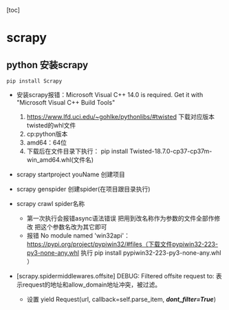 [toc]
# scrapy
## python 安装scrapy
```
pip install Scrapy
```
- 安装scrapy报错：Microsoft Visual C++ 14.0 is required. Get it with "Microsoft Visual C++ Build Tools"
  1. https://www.lfd.uci.edu/~gohlke/pythonlibs/#twisted 下载对应版本twisted的whl文件
  2. cp:python版本
  3. amd64：64位
  4. 下载后在文件目录下执行： pip install Twisted-18.7.0-cp37-cp37m-win_amd64.whl(文件名)

 - scrapy startproject youName  创建项目
 - scrapy genspider <name> <domain> 创建spider(在项目跟目录执行)
 - scrapy crawl spider名称
    - 第一次执行会报错async语法错误 把用到改名称作为参数的文件全部作修改 把这个参数名改为其它即可
    - 报错 No module named 'win32api'： https://pypi.org/project/pypiwin32/#files（下载文件pypiwin32-223-py3-none-any.whl 执行 pip install pypiwin32-223-py3-none-any.whl ）

- [scrapy.spidermiddlewares.offsite] DEBUG: Filtered offsite request to: 表示request的地址和allow_domain地址冲突，被过滤。
  - 设置 yield Request(url, callback=self.parse_item, ***dont_filter=True***)